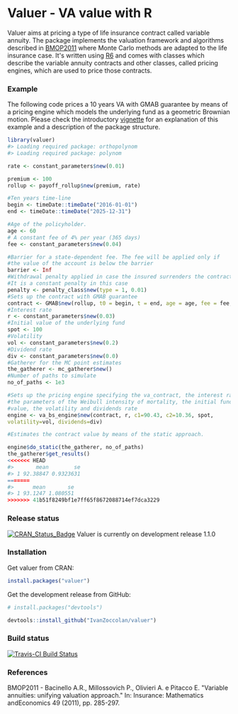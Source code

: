 
<!-- README.md is generated from README.Rmd. Please edit that file -->
Valuer - VA value with R
========================

Valuer aims at pricing a type of life insurance contract called variable annuity. The package implements the valuation framework and algorithms described in [BMOP2011](#BMOP2011) where Monte Carlo methods are adapted to the life insurance case. It's written using [R6](https://CRAN.R-project.org/package=R6) and comes with classes which describe the variable annuity contracts and other classes, called pricing engines, which are used to price those contracts.

### Example

The following code prices a 10 years VA with GMAB guarantee by means of a pricing engine which models the underlying fund as a geometric Brownian motion. Please check the introductory [vignette](https://github.com/IvanZoccolan/valuer/blob/master/vignettes/Introduction.Rmd) for an explanation of this example and a description of the package structure.

``` r
library(valuer)
#> Loading required package: orthopolynom
#> Loading required package: polynom

rate <- constant_parameters$new(0.01)

premium <- 100
rollup <- payoff_rollup$new(premium, rate)

#Ten years time-line
begin <- timeDate::timeDate("2016-01-01")
end <- timeDate::timeDate("2025-12-31")

#Age of the policyholder.
age <- 60
# A constant fee of 4% per year (365 days)
fee <- constant_parameters$new(0.04)

#Barrier for a state-dependent fee. The fee will be applied only if
#the value of the account is below the barrier
barrier <- Inf
#Withdrawal penalty applied in case the insured surrenders the contract
#It is a constant penalty in this case
penalty <- penalty_class$new(type = 1, 0.01)
#Sets up the contract with GMAB guarantee
contract <- GMAB$new(rollup, t0 = begin, t = end, age = age, fee = fee, barrier = barrier, penalty = penalty)
#Interest rate
r <- constant_parameters$new(0.03)
#Initial value of the underlying fund
spot <- 100
#Volatility
vol <- constant_parameters$new(0.2)
#Dividend rate
div <- constant_parameters$new(0.0)
#Gatherer for the MC point estimates
the_gatherer <- mc_gatherer$new()
#Number of paths to simulate
no_of_paths <- 1e3

#Sets up the pricing engine specifying the va_contract, the interest rate
#the parameters of the Weibull intensity of mortality, the initial fund
#value, the volatility and dividends rate
engine <- va_bs_engine$new(contract, r, c1=90.43, c2=10.36, spot,
volatility=vol, dividends=div)

#Estimates the contract value by means of the static approach.

engine$do_static(the_gatherer, no_of_paths)
the_gatherer$get_results()
<<<<<<< HEAD
#>       mean        se
#> 1 92.38847 0.9323631
=======
#>      mean       se
#> 1 93.1247 1.080551
>>>>>>> 41b51f8249bf1e7ff65f8672088714ef7dca3229
```

### Release status

[![CRAN\_Status\_Badge](http://www.r-pkg.org/badges/version/valuer)](http://cran.r-project.org/package=valuer)
Valuer is currently on development release 1.1.0

### Installation

Get valuer from CRAN:

``` r
install.packages("valuer")
```

Get the development release from GitHub:

``` r
# install.packages("devtools")

devtools::install_github("IvanZoccolan/valuer")
```

### Build status

[![Travis-CI Build Status](https://travis-ci.org/IvanZoccolan/valuer.svg?branch=master)](https://travis-ci.org/IvanZoccolan/valuer)

### References

<a name="BMOP2011"></a> BMOP2011 - Bacinello A.R., Millossovich P., Olivieri A. e Pitacco E. "Variable annuities: unifying valuation approach." In: Insurance: Mathematics andEconomics 49 (2011), pp. 285-297.

